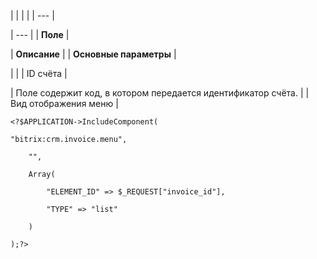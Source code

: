 |  |  |  |
| --- |

| --- |
| **Поле** |

| **Описание** |
| **Основные параметры** |

| |
| ID счёта |

| Поле содержит код, в котором передается идентификатор счёта. |
| Вид отображения меню |

```
<?$APPLICATION->IncludeComponent(

"bitrix:crm.invoice.menu",

	"",

	Array(

		"ELEMENT_ID" => $_REQUEST["invoice_id"],

		"TYPE" => "list"

	)

);?>


```